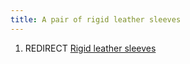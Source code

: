 ```yaml
---
title: A pair of rigid leather sleeves
---
```


1.  REDIRECT [Rigid leather sleeves](Rigid_leather_sleeves "wikilink")